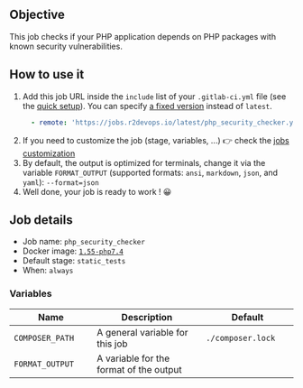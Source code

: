## Objective

This job checks if your PHP application depends on PHP packages with known security vulnerabilities.

## How to use it

1. Add this job URL inside the `include` list of your `.gitlab-ci.yml` file (see the [quick setup](/use-the-hub/#quick-setup)). You can specify [a fixed version](#changelog) instead of `latest`.
    ```yaml
      - remote: 'https://jobs.r2devops.io/latest/php_security_checker.yml'
    ```
1. If you need to customize the job (stage, variables, ...) 👉 check the [jobs
   customization](/use-the-hub/#jobs-customization)
1. By default, the output is optimized for terminals, change it via the variable `FORMAT_OUTPUT` (supported formats: `ansi`, `markdown`, `json`, and `yaml`):
  `--format=json`
1. Well done, your job is ready to work ! 😀

## Job details

* Job name: `php_security_checker`
* Docker image:
[`1.55-php7.4`](https://hub.docker.com/r/jakzal/phpqa/)
* Default stage: `static_tests`
* When: `always`

### Variables

| Name | Description | Default |
| ---- | ----------- | ------- |
| `COMPOSER_PATH` <img width=100/> | A general variable for this job <img width=175/>| `./composer.lock` <img width=100/>|
| `FORMAT_OUTPUT` <img width=100/> | A variable for the format of the output<img width=175/>| ` ` <img width=100/>|
